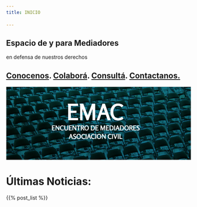 ```yaml
---
title: INICIO

---
```

## Espacio de y para Mediadores  
en defensa de nuestros derechos

## [**Conocenos**](/quienes-somos/).  [**Colaborá**](/colabora/). [**Consultá**](/jurisprudencia/).   [**Contactanos.**](/contacto/)

![](/images/uploads/portada-facebook-1.png)

## 

# Últimas Noticias:

{{% post_list %}}